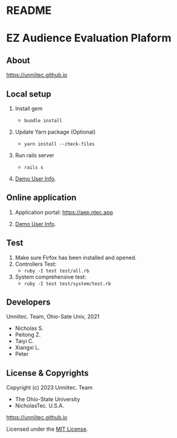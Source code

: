 # README

# EZ Audience Evaluation Plaform

## About

https://unniitec.github.io

## Local setup

1. Install gem

   - `bundle install`

2. Update Yarn package (Optional)

   - `yarn install --check-files`

3. Run rails server

   - `rails s`

4. [Demo User Info](demo_user.txt).

## Online application

1. Application portal: https://aep.ntec.app

2. [Demo User Info](demo_user.txt).

## Test

1. Make sure Firfox has been installed and opened.
2. Controllers Test:
   - `ruby -I test test/all.rb`
3. System comprehensive test:
   - `ruby -I test test/system/test.rb`

## Developers

Unniitec. Team, Ohio-Sate Univ, 2021

- Nicholas S.
- Peitong Z.
- Taiyi C.
- Xiangxi L.
- Peter

## License & Copyrights

Copyright (c) 2023 Unniitec. Team

- The Ohio-State University
- NicholasTec. U.S.A.

https://unniitec.github.io

Licensed under the [MIT License](LICENSE).
